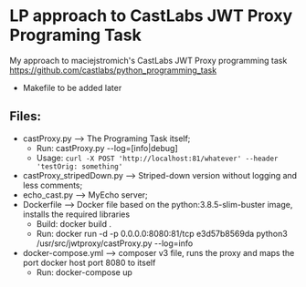 # LP approach to CastLabs JWT Proxy Programing Task
 My approach to maciejstromich's CastLabs JWT Proxy programming task https://github.com/castlabs/python_programming_task
 - Makefile to be added later

## Files:
 - castProxy.py --> The Programing Task itself;
    - Run: castProxy.py --log=[info|debug]
    - Usage: `curl -X POST 'http://localhost:81/whatever' --header 'testOrig: something'`
 - castProxy_stripedDown.py --> Striped-down version without logging and less comments;
 - echo_cast.py --> MyEcho server;
 - Dockerfile --> Docker file based on the python:3.8.5-slim-buster image, installs the required libraries
	- Build: docker build .
	- Run: docker run -d -p 0.0.0.0:8080:81/tcp e3d57b8569da python3 /usr/src/jwtproxy/castProxy.py --log=info
 - docker-compose.yml --> composer v3 file, runs the proxy and maps the port docker host port 8080 to itself
	- Run: docker-compose up